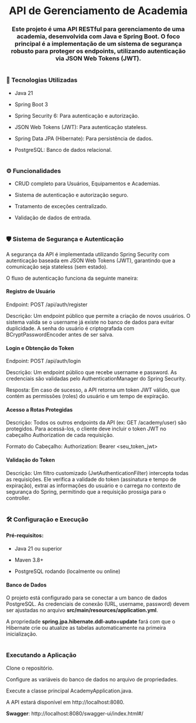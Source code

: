 <div align="center">
  
<h1>  API de Gerenciamento de Academia</h1> 

<h3> Este projeto é uma API RESTful para gerenciamento de uma academia, desenvolvida com Java e Spring Boot. O foco principal é a implementação de um sistema de segurança robusto para proteger os endpoints, utilizando autenticação via JSON Web Tokens (JWT). </h3>

</div>

# 

### 🚀  Tecnologias Utilizadas
* Java 21

* Spring Boot 3

* Spring Security 6: Para autenticação e autorização.

* JSON Web Tokens (JWT): Para autenticação stateless.

* Spring Data JPA (Hibernate): Para persistência de dados.

* PostgreSQL: Banco de dados relacional.

#

### ⚙️ Funcionalidades
* CRUD completo para Usuários, Equipamentos e Academias.

* Sistema de autenticação e autorização seguro.

* Tratamento de exceções centralizado.

* Validação de dados de entrada.

#

### 🛡️ Sistema de Segurança e Autenticação
A segurança da API é implementada utilizando Spring Security com autenticação baseada em JSON Web Tokens (JWT), garantindo que a comunicação seja stateless (sem estado).

O fluxo de autenticação funciona da seguinte maneira:

  #### **Registro de Usuário**

  Endpoint: POST /api/auth/register
  
  Descrição: Um endpoint público que permite a criação de novos usuários. O sistema valida se o username já existe no banco de dados para evitar duplicidade. A senha do usuário é criptografada com BCryptPasswordEncoder antes de ser salva.
  
  #### **Login e Obtenção do Token**
  
  Endpoint: POST /api/auth/login
  
  Descrição: Um endpoint público que recebe username e password. As credenciais são validadas pelo AuthenticationManager do Spring Security.
  
  Resposta: Em caso de sucesso, a API retorna um token JWT válido, que contém as permissões (roles) do usuário e um tempo de expiração.
  
  #### Acesso a Rotas Protegidas
  
  Descrição: Todos os outros endpoints da API (ex: GET /academy/user) são protegidos. Para acessá-los, o cliente deve incluir o token JWT no cabeçalho Authorization de cada requisição.
  
  Formato do Cabeçalho: Authorization: Bearer <seu_token_jwt>
  
  #### Validação do Token
  
  Descrição: Um filtro customizado (JwtAuthenticationFilter) intercepta todas as requisições. Ele verifica a validade do token (assinatura e tempo de expiração), extrai as informações do usuário e o carrega no contexto de segurança do Spring, permitindo que a requisição prossiga para o controller.

#

### 🛠️ Configuração e Execução
#### Pré-requisitos:
* Java 21 ou superior

* Maven 3.8+

* PostgreSQL rodando (localmente ou online)

#### Banco de Dados
O projeto está configurado para se conectar a um banco de dados PostgreSQL. As credenciais de conexão (URL, username, password) devem ser ajustadas no arquivo **src/main/resources/application.yml**.

A propriedade **spring.jpa.hibernate.ddl-auto=update** fará com que o Hibernate crie ou atualize as tabelas automaticamente na primeira inicialização.

#

### Executando a Aplicação
Clone o repositório.

Configure as variáveis do banco de dados no arquivo de propriedades.

Execute a classe principal AcademyApplication.java.

A API estará disponível em http://localhost:8080.

**Swagger**: http://localhost:8080/swagger-ui/index.html#/
